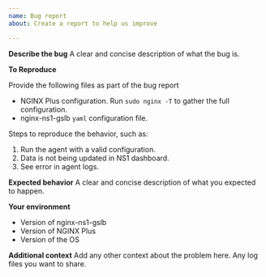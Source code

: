 ```yaml
---
name: Bug report
about: Create a report to help us improve

---
```


**Describe the bug**
A clear and concise description of what the bug is.

**To Reproduce**

Provide the following files as part of the bug report

* NGINX Plus configuration. Run `sudo nginx -T` to gather the full configuration.
* nginx-ns1-gslb `yaml` configuration file.

Steps to reproduce the behavior, such as:
1. Run the agent with a valid configuration.
2. Data is not being updated in NS1 dashboard.
3. See error in agent logs.

**Expected behavior**
A clear and concise description of what you expected to happen.

**Your environment**
* Version of nginx-ns1-gslb
* Version of NGINX Plus
* Version of the OS

**Additional context**
Add any other context about the problem here. Any log files you want to share.
